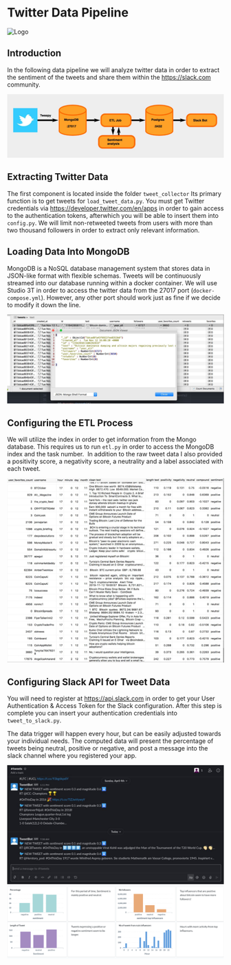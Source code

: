 # Twitter Data Pipeline
![Logo](https://techcrunch.com/wp-content/uploads/2014/08/twitter-analytics.jpg)


## Introduction

In the following data pipeline we will analyze twitter data in order to extract the sentiment of the tweets and share them within the https://slack.com community.

<img src='visuals/twitter_pipeline02.JPG'>


## Extracting Twitter Data
The first component is located inside the folder `tweet_collector` Its primary function is to get tweets for `load_tweet_data.py`. You must get Twitter credentials via https://developer.twitter.com/en/apps in order to gain access to the authentication tokens, afterwhich you will be able to insert them into `config.py`. We will limit non-retweeted tweets from users with more than two thousand followers in order to extract only relevant information. 



## Loading Data Into MongoDB
MongoDB is a NoSQL database management system that stores data in JSON-like format with flexible schemas. Tweets will be continuously streamed into our database running within a docker container. We will use Studio 3T in order to access the twitter data from the 27017 port (`docker-compose.yml`). However, any other port should work just as fine if we decide to modify it down the line. 

<img src='visuals/json_view_sample03.JPG'>




## Configuring the ETL Process

We will utilize the index in order to get information from the Mongo database. This requires us to run `etl.py` in order to access the MongoDB index and the task number. 
In addition to the raw tweet data I also provided a positivity score, a negativity score, a neutrality and a label associated with each tweet.

<img src='visuals/data_sample_view04.jpg'>



## Configuring Slack API for Tweet Data
You will need to register at https://api.slack.com in order to get your User Authentication & Access Token for the Slack configuration. After this step is complete you can insert your authentication credentials into `tweet_to_slack.py`.

The data trigger will happen every hour, but can be easily adjusted towards your individual needs. The computed data will present the percentage of tweets being neutral, positive or negative, and post a message into the slack channel where you registered your app.

<img src='visuals/tweet_sample06.jpeg'>

<img src='visuals/tweet_sentiment05.png'>

